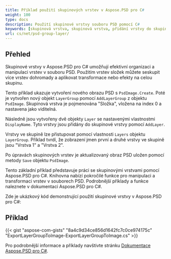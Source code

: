 ```yaml
---
title: Příklad použití skupinových vrstev v Aspose.PSD pro C#
weight: 100
type: docs
description: Použití skupinové vrstvy souboru PSD pomocí C#
keywords: [skupinová vrstva, skupinová vrstva, přidání vrstvy do skupiny, psd api, C#, csharp, ukázkový kód]
url: cs/net/psd-group-layer/
---
```


## Přehled

Skupinové vrstvy v Aspose.PSD pro C# umožňují efektivní organizaci a manipulaci vrstev v souboru PSD. Použitím vrstev složek můžete seskupit více vrstev dohromady a aplikovat transformace nebo efekty na celou skupinu.

Tento příklad ukazuje vytvoření nového obrazu PSD s `PsdImage.Create`. Poté je vytvořen nový objekt `LayerGroup` pomocí `AddLayerGroup` z objektu `PsdImage`. Skupinová vrstva je pojmenována "Složka", vložena na index 0 a nastavena jako viditelná.

Následně jsou vytvořeny dvě objekty `Layer` se nastavenými vlastnostmi `DisplayName`. Tyto vrstvy jsou přidány do skupinové vrstvy pomocí `AddLayer`.

Vrstvy ve skupině lze přistupovat pomocí vlastnosti `Layers` objektu `LayerGroup`. Příklad tvrdí, že zobrazení jmen první a druhé vrstvy ve skupině jsou "Vrstva 1" a "Vrstva 2".

Po úpravách skupinových vrstev je aktualizovaný obraz PSD uložen pomocí metody `Save` objektu `PsdImage`.

Tento základní příklad představuje práci se skupinovými vrstvami pomocí Aspose.PSD pro C#. Knihovna nabízí pokročilé funkce pro manipulaci a transformaci vrstev v souborech PSD. Podrobnější příklady a funkce naleznete v dokumentaci Aspose.PSD pro C#.

Zde je ukázkový kód demonstrující použití skupinové vrstvy v Aspose.PSD pro C#:

## Příklad

{{< gist "aspose-com-gists" "8a4c9d34ce856d1642fc7c0ce974175c" "ExportLayerGroupToImage-ExportLayerGroupToImage.cs" >}}

Pro podrobnější informace a příklady navštivte stránku [Dokumentace Aspose.PSD pro C#](https://docs.aspose.com/psd/net/).
